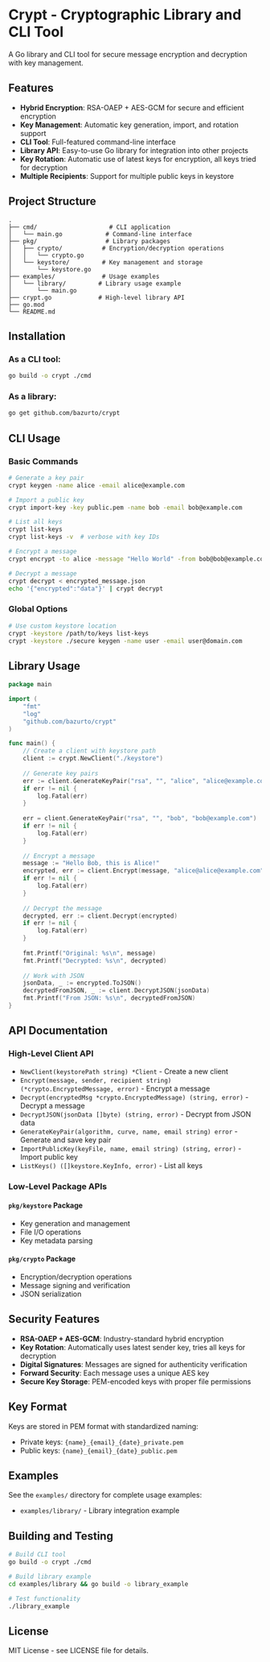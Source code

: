 # Crypt - Cryptographic Library and CLI Tool

A Go library and CLI tool for secure message encryption and decryption with key management.

## Features

- **Hybrid Encryption**: RSA-OAEP + AES-GCM for secure and efficient encryption
- **Key Management**: Automatic key generation, import, and rotation support
- **CLI Tool**: Full-featured command-line interface
- **Library API**: Easy-to-use Go library for integration into other projects
- **Key Rotation**: Automatic use of latest keys for encryption, all keys tried for decryption
- **Multiple Recipients**: Support for multiple public keys in keystore

## Project Structure

```
.
├── cmd/                    # CLI application
│   └── main.go            # Command-line interface
├── pkg/                   # Library packages
│   ├── crypto/           # Encryption/decryption operations
│   │   └── crypto.go
│   └── keystore/         # Key management and storage
│       └── keystore.go
├── examples/             # Usage examples
│   └── library/         # Library usage example
│       └── main.go
├── crypt.go             # High-level library API
├── go.mod
└── README.md
```

## Installation

### As a CLI tool:

```bash
go build -o crypt ./cmd
```

### As a library:

```bash
go get github.com/bazurto/crypt
```

## CLI Usage

### Basic Commands

```bash
# Generate a key pair
crypt keygen -name alice -email alice@example.com

# Import a public key
crypt import-key -key public.pem -name bob -email bob@example.com

# List all keys
crypt list-keys
crypt list-keys -v  # verbose with key IDs

# Encrypt a message
crypt encrypt -to alice -message "Hello World" -from bob@bob@example.com

# Decrypt a message
crypt decrypt < encrypted_message.json
echo '{"encrypted":"data"}' | crypt decrypt
```

### Global Options

```bash
# Use custom keystore location
crypt -keystore /path/to/keys list-keys
crypt -keystore ./secure keygen -name user -email user@domain.com
```

## Library Usage

```go
package main

import (
    "fmt"
    "log"
    "github.com/bazurto/crypt"
)

func main() {
    // Create a client with keystore path
    client := crypt.NewClient("./keystore")
    
    // Generate key pairs
    err := client.GenerateKeyPair("rsa", "", "alice", "alice@example.com")
    if err != nil {
        log.Fatal(err)
    }
    
    err = client.GenerateKeyPair("rsa", "", "bob", "bob@example.com")
    if err != nil {
        log.Fatal(err)
    }
    
    // Encrypt a message
    message := "Hello Bob, this is Alice!"
    encrypted, err := client.Encrypt(message, "alice@alice@example.com", "bob@example.com")
    if err != nil {
        log.Fatal(err)
    }
    
    // Decrypt the message
    decrypted, err := client.Decrypt(encrypted)
    if err != nil {
        log.Fatal(err)
    }
    
    fmt.Printf("Original: %s\n", message)
    fmt.Printf("Decrypted: %s\n", decrypted)
    
    // Work with JSON
    jsonData, _ := encrypted.ToJSON()
    decryptedFromJSON, _ := client.DecryptJSON(jsonData)
    fmt.Printf("From JSON: %s\n", decryptedFromJSON)
}
```

## API Documentation

### High-Level Client API

- `NewClient(keystorePath string) *Client` - Create a new client
- `Encrypt(message, sender, recipient string) (*crypto.EncryptedMessage, error)` - Encrypt a message
- `Decrypt(encryptedMsg *crypto.EncryptedMessage) (string, error)` - Decrypt a message
- `DecryptJSON(jsonData []byte) (string, error)` - Decrypt from JSON data
- `GenerateKeyPair(algorithm, curve, name, email string) error` - Generate and save key pair
- `ImportPublicKey(keyFile, name, email string) (string, error)` - Import public key
- `ListKeys() ([]keystore.KeyInfo, error)` - List all keys

### Low-Level Package APIs

#### `pkg/keystore` Package
- Key generation and management
- File I/O operations
- Key metadata parsing

#### `pkg/crypto` Package  
- Encryption/decryption operations
- Message signing and verification
- JSON serialization

## Security Features

- **RSA-OAEP + AES-GCM**: Industry-standard hybrid encryption
- **Key Rotation**: Automatically uses latest sender key, tries all keys for decryption
- **Digital Signatures**: Messages are signed for authenticity verification
- **Forward Security**: Each message uses a unique AES key
- **Secure Key Storage**: PEM-encoded keys with proper file permissions

## Key Format

Keys are stored in PEM format with standardized naming:
- Private keys: `{name}_{email}_{date}_private.pem`
- Public keys: `{name}_{email}_{date}_public.pem`

## Examples

See the `examples/` directory for complete usage examples:
- `examples/library/` - Library integration example

## Building and Testing

```bash
# Build CLI tool
go build -o crypt ./cmd

# Build library example
cd examples/library && go build -o library_example

# Test functionality
./library_example
```

## License

MIT License - see LICENSE file for details.